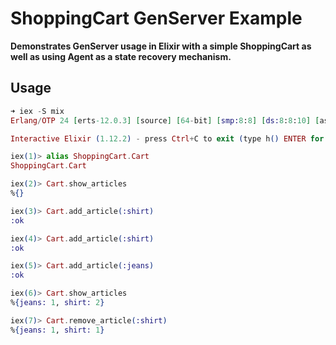 # ShoppingCart GenServer Example

**Demonstrates GenServer usage in Elixir with a simple ShoppingCart as well as using Agent as a state recovery mechanism.**

## Usage

```elixir
➜ iex -S mix         
Erlang/OTP 24 [erts-12.0.3] [source] [64-bit] [smp:8:8] [ds:8:8:10] [async-threads:1] [jit]

Interactive Elixir (1.12.2) - press Ctrl+C to exit (type h() ENTER for help)

iex(1)> alias ShoppingCart.Cart
ShoppingCart.Cart

iex(2)> Cart.show_articles
%{}

iex(3)> Cart.add_article(:shirt)
:ok

iex(4)> Cart.add_article(:shirt)
:ok

iex(5)> Cart.add_article(:jeans)
:ok

iex(6)> Cart.show_articles      
%{jeans: 1, shirt: 2}

iex(7)> Cart.remove_article(:shirt)
%{jeans: 1, shirt: 1}
```

